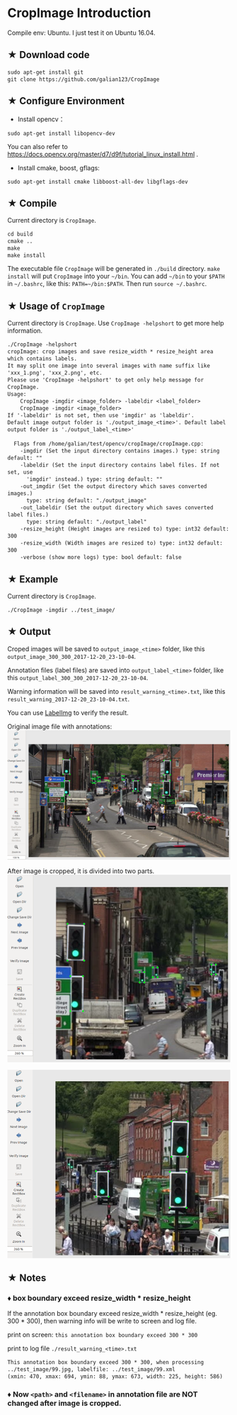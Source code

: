 # CropImage Introduction

Compile env: Ubuntu. I just test it on Ubuntu 16.04.

## **&#9733; Download code**

```language
sudo apt-get install git
git clone https://github.com/galian123/CropImage
```

## **&#9733; Configure Environment**

* Install opencv：
```language
sudo apt-get install libopencv-dev
```
You can also refer to https://docs.opencv.org/master/d7/d9f/tutorial_linux_install.html .

* Install cmake, boost, gflags:
```language
sudo apt-get install cmake libboost-all-dev libgflags-dev
```

## **&#9733; Compile**

Current directory is `CropImage`.

```language
cd build
cmake ..
make
make install
```
The executable file `CropImage` will be generated in `./build` directory.
`make install` will put `CropImage` into your `~/bin`. You can add `~/bin` to your `$PATH` in `~/.bashrc`, like this: `PATH=~/bin:$PATH`. Then run `source ~/.bashrc`.

## **&#9733; Usage of `CropImage`**

Current directory is `CropImage`.
Use `CropImage -helpshort` to get more help information.

```language
./CropImage -helpshort
cropImage: crop images and save resize_width * resize_height area which contains labels.
It may split one image into several images with name suffix like 'xxx_1.png', 'xxx_2.png', etc.
Please use 'CropImage -helpshort' to get only help message for CropImage. 
Usage:
    CropImage -imgdir <image_folder> -labeldir <label_folder>
    CropImage -imgdir <image_folder> 
If '-labeldir' is not set, then use 'imgdir' as 'labeldir'.
Default image output folder is './output_image_<time>'. Default label output folder is './output_label_<time>'

  Flags from /home/galian/test/opencv/cropImage/cropImage.cpp:
    -imgdir (Set the input directory contains images.) type: string default: ""
    -labeldir (Set the input directory contains label files. If not set, use
      'imgdir' instead.) type: string default: ""
    -out_imgdir (Set the output directory which saves converted images.)
      type: string default: "./output_image"
    -out_labeldir (Set the output directory which saves converted label files.)
      type: string default: "./output_label"
    -resize_height (Height images are resized to) type: int32 default: 300
    -resize_width (Width images are resized to) type: int32 default: 300
    -verbose (show more logs) type: bool default: false
```

## **&#9733; Example**

Current directory is `CropImage`.

```language
./CropImage -imgdir ../test_image/
```

## **&#9733; Output**

Croped images will be saved to `output_image_<time>` folder, like this `output_image_300_300_2017-12-20_23-10-04`.

Annotation files (label files) are saved into `output_label_<time>` folder, like this `output_label_300_300_2017-12-20_23-10-04`.

Warning information will be saved into `result_warning_<time>.txt`, like this `result_warning_2017-12-20_23-10-04.txt`.

You can use [LabelImg](https://github.com/tzutalin/labelImg) to verify the result.

Original image file with annotations:
![](https://github.com/galian123/CropImage/blob/master/example/orig.png)

After image is cropped, it is divided into two parts.
![](https://github.com/galian123/CropImage/blob/master/example/crop1.png)

![](https://github.com/galian123/CropImage/blob/master/example/crop2.png)

## **&#9733; Notes**

### **&#9830; box boundary exceed resize_width \* resize_height**
If the annotation box boundary exceed resize_width \* resize_height (eg. 300 * 300), then warning info will be write to screen and log file.

print on screen: `this annotation box boundary exceed 300 * 300`

print to log file `./result_warning_<time>.txt`
```language
This annotation box boundary exceed 300 * 300, when processing ../test_image/99.jpg, labelfile: ../test_image/99.xml
(xmin: 470, xmax: 694, ymin: 88, ymax: 673, width: 225, height: 586)
```

### **&#9830; Now `<path>` and `<filename>` in annotation file are NOT changed after image is cropped.**




